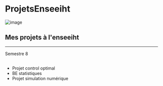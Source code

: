 # ProjetsEnseeiht
![image](https://github.com/brantcho/ProjetsEnseeiht/assets/82893225/e53b07ff-76bd-42f6-b726-76fc83d2a73b)

## Mes projets à l'enseeiht  <br>
******************
Semestre 8  <br> <br> 
* Projet control optimal  <br>
* BE statistiques <br>
* Projet simulation numérique <br>  
